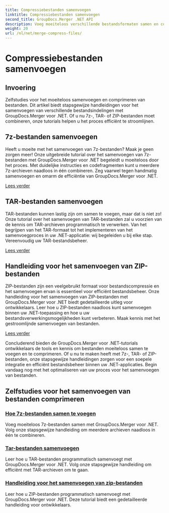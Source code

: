 ```yaml
---
title: Compressiebestanden samenvoegen
linktitle: Compressiebestanden samenvoegen
second_title: GroupDocs.Merger .NET API
description: Voeg moeiteloos verschillende bestandsformaten samen en comprimeer deze tutorials. Leer hoe u 7z-, TAR- en ZIP-bestanden naadloos kunt combineren met onze stapsgewijze handleidingen.
weight: 20
url: /nl/net/merge-compress-files/
---
```


# Compressiebestanden samenvoegen

## Invoering


Zelfstudies voor het moeiteloos samenvoegen en comprimeren van bestanden. Dit artikel biedt stapsgewijze handleidingen voor het samenvoegen van verschillende bestandsindelingen met GroupDocs.Merger voor .NET. Of u nu 7z-, TAR- of ZIP-bestanden moet combineren, onze tutorials helpen u het proces efficiënt te stroomlijnen.

## 7z-bestanden samenvoegen

Heeft u moeite met het samenvoegen van 7z-bestanden? Maak je geen zorgen meer! Onze uitgebreide tutorial over het samenvoegen van 7z-bestanden met GroupDocs.Merger voor .NET begeleidt u moeiteloos door het proces. Met duidelijke instructies en codefragmenten kunt u meerdere 7z-archieven naadloos in één combineren. Zeg vaarwel tegen handmatig samenvoegen en omarm de efficiëntie van GroupDocs.Merger voor .NET.

[Lees verder](./merge-7z-files/)

## TAR-bestanden samenvoegen

TAR-bestanden kunnen lastig zijn om samen te voegen, maar dat is niet zo! Onze tutorial over het samenvoegen van TAR-bestanden zal u voorzien van de kennis om TAR-archieven programmatisch te verwerken. Van het begrijpen van het TAR-formaat tot het implementeren van het samenvoegproces in uw .NET-applicatie: wij begeleiden u bij elke stap. Vereenvoudig uw TAR-bestandsbeheer.

[Lees verder](./merging-tar-files/)

## Handleiding voor het samenvoegen van ZIP-bestanden

ZIP-bestanden zijn een veelgebruikt formaat voor bestandscompressie en het samenvoegen ervan is essentieel voor efficiënt bestandsbeheer. Onze handleiding voor het samenvoegen van ZIP-bestanden met GroupDocs.Merger voor .NET biedt gedetailleerde uitleg voor ontwikkelaars. Leer hoe u ZIP-bestanden naadloos kunt samenvoegen binnen uw .NET-toepassing en hoe u uw bestandsverwerkingsmogelijkheden kunt verbeteren. Maak kennis met het gestroomlijnde samenvoegen van bestanden.

[Lees verder](./guide-merging-zip-files/)

Concluderend bieden de GroupDocs.Merger voor .NET-tutorials ontwikkelaars de tools en kennis om bestanden moeiteloos samen te voegen en te comprimeren. Of u nu te maken heeft met 7z-, TAR- of ZIP-bestanden, onze stapsgewijze handleidingen zorgen voor een soepele integratie en efficiënt bestandsbeheer binnen uw .NET-applicaties. Begin vandaag nog met het optimaliseren van uw proces voor het samenvoegen van bestanden.
## Zelfstudies voor het samenvoegen van bestanden comprimeren
### [Hoe 7z-bestanden samen te voegen](./merge-7z-files/)
Voeg moeiteloos 7z-bestanden samen met GroupDocs.Merger voor .NET. Volg onze stapsgewijze handleiding om meerdere archieven naadloos in één te combineren.
### [Tar-bestanden samenvoegen](./merging-tar-files/)
Leer hoe u TAR-bestanden programmatisch samenvoegt met GroupDocs.Merger voor .NET. Volg onze stapsgewijze handleiding om efficiënt met TAR-archieven om te gaan.
### [Handleiding voor het samenvoegen van zip-bestanden](./guide-merging-zip-files/)
Leer hoe u ZIP-bestanden programmatisch samenvoegt met GroupDocs.Merger voor .NET. Deze tutorial biedt een gedetailleerde handleiding voor ontwikkelaars.
